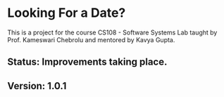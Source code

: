 # Looking For a Date?

This is a project for the course CS108 - Software Systems Lab taught by Prof. Kameswari Chebrolu and mentored by Kavya Gupta.

## Status: Improvements taking place.

## Version: 1.0.1
